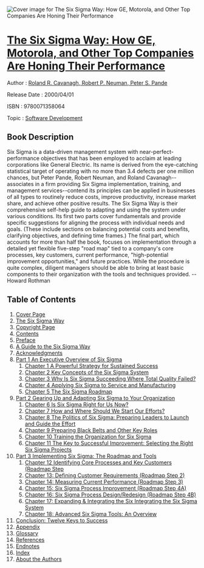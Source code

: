 ![Cover image for The Six Sigma Way: How GE, Motorola, and Other Top Companies Are Honing Their Performance](https://imgdetail.ebookreading.net/cover/cover/software_development/EB9780071358064.jpg)

[The Six Sigma Way: How GE, Motorola, and Other Top Companies Are Honing Their Performance](https://ebookreading.net/view/book/The+Six+Sigma+Way%3A+How+GE%2C+Motorola%2C+and+Other+Top+Companies+Are+Honing+Their+Performance-EB9780071358064_1.html "The Six Sigma Way: How GE, Motorola, and Other Top Companies Are Honing Their Performance")
====================================================================================================================

Author : [Roland R. Cavanagh](https://ebookreading.net/search/author/Roland+R.+Cavanagh),[ Robert P. Neuman](https://ebookreading.net/search/author/+Robert+P.+Neuman),[ Peter S. Pande](https://ebookreading.net/search/author/+Peter+S.+Pande)

Release Date : 2000/04/01

ISBN : 9780071358064

Topic : [Software Development](https://ebookreading.net/search/category/software-development)

Book Description
-----------------

Six Sigma is a data-driven management system with near-perfect-performance objectives that has been employed to acclaim at leading corporations like General Electric. Its name is derived from the eye-catching statistical target of operating with no more than 3.4 defects per one million chances, but Peter Pande, Robert Neuman, and Roland Cavanagh--associates in a firm providing Six Sigma implementation, training, and management services--contend its principles can be applied in businesses of all types to routinely reduce costs, improve productivity, increase market share, and achieve other positive results. The Six Sigma Way is their comprehensive self-help guide to adapting and using the system under various conditions. Its first two parts cover fundamentals and provide specific suggestions for aligning the process with individual needs and goals. (These include sections on balancing potential costs and benefits, clarifying objectives, and defining time frames.) The final part, which accounts for more than half the book, focuses on implementation through a detailed yet flexible five-step "road map" tied to a company's core processes, key customers, current performance, "high-potential improvement opportunities," and future practices. While the procedure is quite complex, diligent managers should be able to bring at least basic components to their organization with the tools and techniques provided. --Howard Rothman
              
Table of Contents
-----------------

1. [Cover Page](https://ebookreading.net/view/book/The+Six+Sigma+Way%3A+How+GE%2C+Motorola%2C+and+Other+Top+Companies+Are+Honing+Their+Performance-EB9780071358064_1.html)
1. [The Six Sigma Way](https://ebookreading.net/view/book/The+Six+Sigma+Way%3A+How+GE%2C+Motorola%2C+and+Other+Top+Companies+Are+Honing+Their+Performance-EB9780071358064_3.html)
1. [Copyright Page](https://ebookreading.net/view/book/The+Six+Sigma+Way%3A+How+GE%2C+Motorola%2C+and+Other+Top+Companies+Are+Honing+Their+Performance-EB9780071358064_4.html)
1. [Contents](https://ebookreading.net/view/book/The+Six+Sigma+Way%3A+How+GE%2C+Motorola%2C+and+Other+Top+Companies+Are+Honing+Their+Performance-EB9780071358064_6.html)
1. [Preface](https://ebookreading.net/view/book/The+Six+Sigma+Way%3A+How+GE%2C+Motorola%2C+and+Other+Top+Companies+Are+Honing+Their+Performance-EB9780071358064_7.html)
1. [A Guide to the Six Sigma Way](https://ebookreading.net/view/book/The+Six+Sigma+Way%3A+How+GE%2C+Motorola%2C+and+Other+Top+Companies+Are+Honing+Their+Performance-EB9780071358064_8.html)
1. [Acknowledgments](https://ebookreading.net/view/book/The+Six+Sigma+Way%3A+How+GE%2C+Motorola%2C+and+Other+Top+Companies+Are+Honing+Their+Performance-EB9780071358064_9.html)
1. [Part 1 An Executive Overview of Six Sigma](https://ebookreading.net/view/book/The+Six+Sigma+Way%3A+How+GE%2C+Motorola%2C+and+Other+Top+Companies+Are+Honing+Their+Performance-EB9780071358064_10.html)
    1. [Chapter 1 A Powerful Strategy for Sustained Success](https://ebookreading.net/view/book/The+Six+Sigma+Way%3A+How+GE%2C+Motorola%2C+and+Other+Top+Companies+Are+Honing+Their+Performance-EB9780071358064_11.html)
    1. [Chapter 2 Key Concepts of the Six Sigma System](https://ebookreading.net/view/book/The+Six+Sigma+Way%3A+How+GE%2C+Motorola%2C+and+Other+Top+Companies+Are+Honing+Their+Performance-EB9780071358064_12.html)
    1. [Chapter 3 Why Is Six Sigma Succeeding Where Total Quality Failed?](https://ebookreading.net/view/book/The+Six+Sigma+Way%3A+How+GE%2C+Motorola%2C+and+Other+Top+Companies+Are+Honing+Their+Performance-EB9780071358064_13.html)
    1. [Chapter 4 Applying Six Sigma to Service and Manufacturing](https://ebookreading.net/view/book/The+Six+Sigma+Way%3A+How+GE%2C+Motorola%2C+and+Other+Top+Companies+Are+Honing+Their+Performance-EB9780071358064_14.html)
    1. [Chapter 5 The Six Sigma Roadmap](https://ebookreading.net/view/book/The+Six+Sigma+Way%3A+How+GE%2C+Motorola%2C+and+Other+Top+Companies+Are+Honing+Their+Performance-EB9780071358064_15.html)
1. [Part 2 Gearing Up and Adapting Six Sigma to Your Organization](https://ebookreading.net/view/book/The+Six+Sigma+Way%3A+How+GE%2C+Motorola%2C+and+Other+Top+Companies+Are+Honing+Their+Performance-EB9780071358064_16.html)
    1. [Chapter 6 Is Six Sigma Right for Us Now?](https://ebookreading.net/view/book/The+Six+Sigma+Way%3A+How+GE%2C+Motorola%2C+and+Other+Top+Companies+Are+Honing+Their+Performance-EB9780071358064_17.html)
    1. [Chapter 7 How and Where Should We Start Our Efforts?](https://ebookreading.net/view/book/The+Six+Sigma+Way%3A+How+GE%2C+Motorola%2C+and+Other+Top+Companies+Are+Honing+Their+Performance-EB9780071358064_18.html)
    1. [Chapter 8 The Politics of Six Sigma: Preparing Leaders to Launch and Guide the Effort](https://ebookreading.net/view/book/The+Six+Sigma+Way%3A+How+GE%2C+Motorola%2C+and+Other+Top+Companies+Are+Honing+Their+Performance-EB9780071358064_19.html)
    1. [Chapter 9 Preparing Black Belts and Other Key Roles](https://ebookreading.net/view/book/The+Six+Sigma+Way%3A+How+GE%2C+Motorola%2C+and+Other+Top+Companies+Are+Honing+Their+Performance-EB9780071358064_20.html)
    1. [Chapter 10 Training the Organization for Six Sigma](https://ebookreading.net/view/book/The+Six+Sigma+Way%3A+How+GE%2C+Motorola%2C+and+Other+Top+Companies+Are+Honing+Their+Performance-EB9780071358064_21.html)
    1. [Chapter 11 The Key to Successful Improvement: Selecting the Right Six Sigma Projects](https://ebookreading.net/view/book/The+Six+Sigma+Way%3A+How+GE%2C+Motorola%2C+and+Other+Top+Companies+Are+Honing+Their+Performance-EB9780071358064_22.html)
1. [Part 3 Implementing Six Sigma: The Roadmap and Tools](https://ebookreading.net/view/book/The+Six+Sigma+Way%3A+How+GE%2C+Motorola%2C+and+Other+Top+Companies+Are+Honing+Their+Performance-EB9780071358064_23.html)
    1. [Chapter 12 Identifying Core Processes and Key Customers (Roadmap Step](https://ebookreading.net/view/book/The+Six+Sigma+Way%3A+How+GE%2C+Motorola%2C+and+Other+Top+Companies+Are+Honing+Their+Performance-EB9780071358064_24.html)
    1. [Chapter 13: Defining Customer Requirements (Roadmap Step 2)](https://ebookreading.net/view/book/The+Six+Sigma+Way%3A+How+GE%2C+Motorola%2C+and+Other+Top+Companies+Are+Honing+Their+Performance-EB9780071358064_25.html)
    1. [Chapter 14: Measuring Current Performance (Roadmap Step 3)](https://ebookreading.net/view/book/The+Six+Sigma+Way%3A+How+GE%2C+Motorola%2C+and+Other+Top+Companies+Are+Honing+Their+Performance-EB9780071358064_26.html)
    1. [Chapter 15: Six Sigma Process Improvement (Roadmap Step 4A)](https://ebookreading.net/view/book/The+Six+Sigma+Way%3A+How+GE%2C+Motorola%2C+and+Other+Top+Companies+Are+Honing+Their+Performance-EB9780071358064_27.html)
    1. [Chapter 16: Six Sigma Process Design/Redesign (Roadmap Step 4B)](https://ebookreading.net/view/book/The+Six+Sigma+Way%3A+How+GE%2C+Motorola%2C+and+Other+Top+Companies+Are+Honing+Their+Performance-EB9780071358064_28.html)
    1. [Chapter 17: Expanding &amp; Integrating the Six Integrating the Six Sigma System](https://ebookreading.net/view/book/The+Six+Sigma+Way%3A+How+GE%2C+Motorola%2C+and+Other+Top+Companies+Are+Honing+Their+Performance-EB9780071358064_29.html)
    1. [Chapter 18: Advanced Six Sigma Tools: An Overview](https://ebookreading.net/view/book/The+Six+Sigma+Way%3A+How+GE%2C+Motorola%2C+and+Other+Top+Companies+Are+Honing+Their+Performance-EB9780071358064_30.html)
1. [Conclusion: Twelve Keys to Success](https://ebookreading.net/view/book/The+Six+Sigma+Way%3A+How+GE%2C+Motorola%2C+and+Other+Top+Companies+Are+Honing+Their+Performance-EB9780071358064_31.html)
1. [Appendix](https://ebookreading.net/view/book/The+Six+Sigma+Way%3A+How+GE%2C+Motorola%2C+and+Other+Top+Companies+Are+Honing+Their+Performance-EB9780071358064_32.html)
1. [Glossary](https://ebookreading.net/view/book/The+Six+Sigma+Way%3A+How+GE%2C+Motorola%2C+and+Other+Top+Companies+Are+Honing+Their+Performance-EB9780071358064_33.html)
1. [References](https://ebookreading.net/view/book/The+Six+Sigma+Way%3A+How+GE%2C+Motorola%2C+and+Other+Top+Companies+Are+Honing+Their+Performance-EB9780071358064_34.html)
1. [Endnotes](https://ebookreading.net/view/book/The+Six+Sigma+Way%3A+How+GE%2C+Motorola%2C+and+Other+Top+Companies+Are+Honing+Their+Performance-EB9780071358064_35.html)
1. [Index](https://ebookreading.net/view/book/The+Six+Sigma+Way%3A+How+GE%2C+Motorola%2C+and+Other+Top+Companies+Are+Honing+Their+Performance-EB9780071358064_36.html)
1. [About the Authors](https://ebookreading.net/view/book/The+Six+Sigma+Way%3A+How+GE%2C+Motorola%2C+and+Other+Top+Companies+Are+Honing+Their+Performance-EB9780071358064_37.html)
